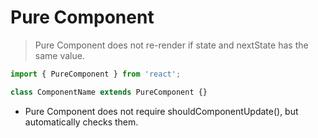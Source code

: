 # Pure Component

> Pure Component does not re-render if state and nextState has the same value.

```js
import { PureComponent } from 'react';

class ComponentName extends PureComponent {}
```

- Pure Component does not require shouldComponentUpdate(), but automatically checks them.
